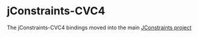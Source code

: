 # jConstraints-CVC4
The jConstraints-CVC4 bindings moved into the main [JConstraints project](https://github.com/tudo-aqua/jconstraints)
